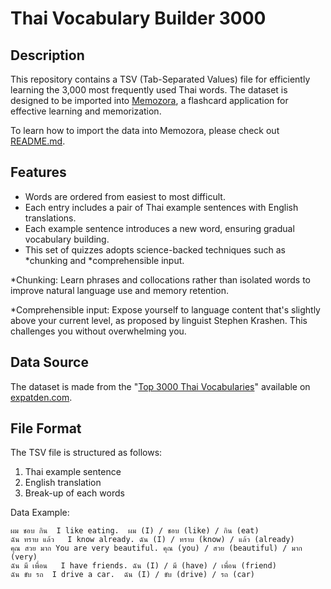 # Thai Vocabulary Builder 3000

## Description

This repository contains a TSV (Tab-Separated Values) file for efficiently learning the 3,000 most frequently used Thai words. The dataset is designed to be imported into [Memozora](https://memozora.com), a flashcard application for effective learning and memorization.

To learn how to import the data into Memozora, please check out [README.md](/README.md).

## Features

- Words are ordered from easiest to most difficult.
- Each entry includes a pair of Thai example sentences with English translations.
- Each example sentence introduces a new word, ensuring gradual vocabulary building.
- This set of quizzes adopts science-backed techniques such as *chunking and *comprehensible input.

\*Chunking: Learn phrases and collocations rather than isolated words to improve natural language use and memory retention.

\*Comprehensible input: Expose yourself to language content that's slightly above your current level, as proposed by linguist Stephen Krashen. This challenges you without overwhelming you.

## Data Source

The dataset is made from the "[Top 3000 Thai Vocabularies](https://www.expatden.com/learn-thai/top-3000-thai-vocabularies)" available on [expatden.com](https://expatden.com).

## File Format

The TSV file is structured as follows:

1. Thai example sentence
2. English translation
3. Break-up of each words

Data Example:

```
ผม ชอบ กิน	I like eating.	ผม (I) / ชอบ (like) / กิน (eat)
ฉัน ทราบ แล้ว	I know already.	ฉัน (I) / ทราบ (know) / แล้ว (already)
คุณ สวย มาก	You are very beautiful.	คุณ (you) / สวย (beautiful) / มาก (very)
ฉัน มี เพื่อน	I have friends.	ฉัน (I) / มี (have) / เพื่อน (friend)
ฉัน ขับ รถ	I drive a car.	ฉัน (I) / ขับ (drive) / รถ (car)
```
